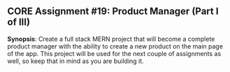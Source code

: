 ## CORE Assignment #19: Product Manager (Part I of III)

**Synopsis**: Create a full stack MERN project that will become a complete product manager with the ability to create a new product on the main page of the app. This project will be used for the next couple of assignments as well, so keep that in mind as you are building it.
